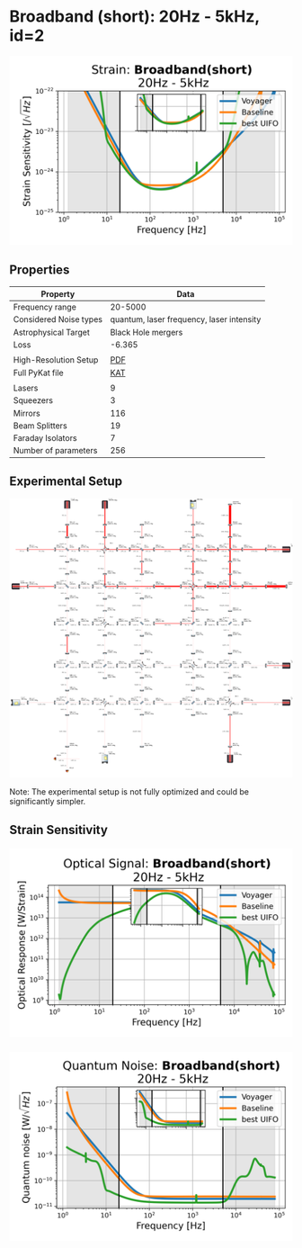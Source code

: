 # Broadband (short): 20Hz - 5kHz, id=2
<p align="center"><img src="strain.png" alt="Plot of Strain" width="666px"></p>

## Properties
| Property                              | Data                                                       |
| ------------------------------------- | ----------------------------------------------------------------- |
| Frequency range                   | 20-5000 |
| Considered Noise types                   | quantum, laser frequency, laser intensity |
| Astrophysical Target                   | Black Hole mergers |
| Loss               | -6.365 |
|               |  |
| High-Resolution Setup | [PDF](setup.pdf) |
| Full PyKat file       | [KAT](CFGS_5_-6.365_256_4785765274_0_5837020766.txt) |
|               |  |
| Lasers |  9 |
| Squeezers |  3 |
| Mirrors |  116 |
| Beam Splitters |  19 |
| Faraday Isolators |  7 |
| Number of parameters  | 256 |
## Experimental Setup
<p align="center"><img src="setup.png" alt="setup" width="666px"></p>

Note: The experimental setup is not fully optimized and could be significantly simpler.

## Strain Sensitivity<p align="center"><img src="signal.png" alt="Plot of Signal" width="666px"></p>

<p align="center"><img src="noise.png" alt="Plot of Noise" width="666px"></p>

